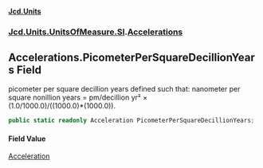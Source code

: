 #### [Jcd.Units](index.md 'index')
### [Jcd.Units.UnitsOfMeasure.SI](Jcd.Units.UnitsOfMeasure.SI.md 'Jcd.Units.UnitsOfMeasure.SI').[Accelerations](Accelerations.md 'Jcd.Units.UnitsOfMeasure.SI.Accelerations')

## Accelerations.PicometerPerSquareDecillionYears Field

picometer per square decillion years defined such that: nanometer per square nonillion years = pm/decillion yr² ×  
(1.0/1000.0)/((1000.0)*(1000.0)).

```csharp
public static readonly Acceleration PicometerPerSquareDecillionYears;
```

#### Field Value
[Acceleration](Acceleration.md 'Jcd.Units.UnitTypes.Acceleration')